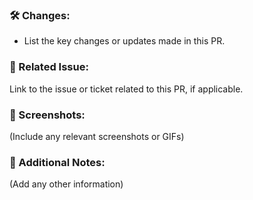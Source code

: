 ### **🛠 Changes:**  
- List the key changes or updates made in this PR.

### **🔗 Related Issue:**  
Link to the issue or ticket related to this PR, if applicable.

### **📸 Screenshots:**  
(Include any relevant screenshots or GIFs)

### **💬 Additional Notes:**  
(Add any other information)
